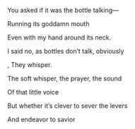You asked if it was the bottle talking—

Running its goddamn mouth

Even with my hand around its neck. 

I said no, as bottles don’t talk, obviously

, They whisper.

  

The soft whisper, the prayer, the sound

Of that little voice 

  

But whether it’s clever to sever the levers 

And endeavor to savior